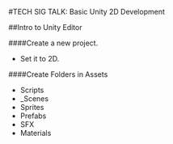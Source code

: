 #TECH SIG TALK:  Basic Unity 2D Development

##Intro to Unity Editor

####Create a new project.  
- Set it to 2D.

####Create Folders in Assets
- Scripts
- _Scenes
- Sprites
- Prefabs
- SFX
- Materials









```c#

```